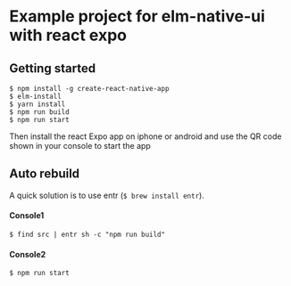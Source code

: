 # Example project for elm-native-ui with react expo

## Getting started

```
$ npm install -g create-react-native-app
$ elm-install
$ yarn install
$ npm run build
$ npm run start
```

Then install the react Expo app on iphone or android and use the QR code shown in your console to start the app


## Auto rebuild
A quick solution is to use entr (`$ brew install entr`).

#### Console1
```
$ find src | entr sh -c "npm run build"
```

#### Console2
```
$ npm run start
```
